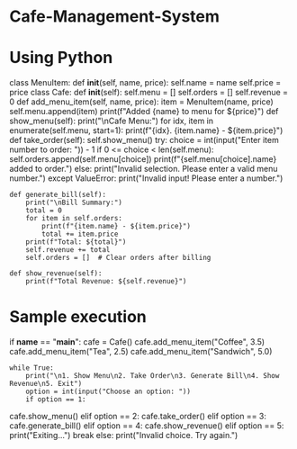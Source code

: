# Cafe-Management-System
# Using Python



class MenuItem: 
def __init__(self, name, price): 
self.name = name 
self.price = price 
class Cafe: 
def __init__(self): 
self.menu = [] 
self.orders = [] 
self.revenue = 0 
def add_menu_item(self, name, price): 
item = MenuItem(name, price) 
self.menu.append(item) 
print(f"Added {name} to menu for ${price}") 
def show_menu(self): 
print("\nCafe Menu:") 
for idx, item in enumerate(self.menu, start=1): 
print(f"{idx}. {item.name} - ${item.price}") 
def take_order(self): 
self.show_menu() 
try: 
            choice = int(input("Enter item number to order: ")) - 1 
            if 0 <= choice < len(self.menu): 
                self.orders.append(self.menu[choice]) 
                print(f"{self.menu[choice].name} added to order.") 
            else: 
                print("Invalid selection. Please enter a valid menu number.") 
        except ValueError: 
            print("Invalid input! Please enter a number.") 
 
    def generate_bill(self): 
        print("\nBill Summary:") 
        total = 0 
        for item in self.orders: 
            print(f"{item.name} - ${item.price}") 
            total += item.price 
        print(f"Total: ${total}") 
        self.revenue += total 
        self.orders = []  # Clear orders after billing 
 
    def show_revenue(self): 
        print(f"Total Revenue: ${self.revenue}") 
 
# Sample execution 
if __name__ == "__main__": 
    cafe = Cafe() 
    cafe.add_menu_item("Coffee", 3.5) 
    cafe.add_menu_item("Tea", 2.5) 
    cafe.add_menu_item("Sandwich", 5.0) 
     
    while True: 
        print("\n1. Show Menu\n2. Take Order\n3. Generate Bill\n4. Show Revenue\n5. Exit") 
        option = int(input("Choose an option: ")) 
        if option == 1: 
cafe.show_menu() 
elif option == 2: 
cafe.take_order() 
elif option == 3: 
cafe.generate_bill() 
elif option == 4: 
cafe.show_revenue() 
elif option == 5: 
print("Exiting...") 
break 
else: 
print("Invalid choice. Try again.") 
